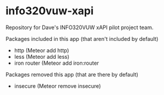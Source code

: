 # info320vuw-xapi
Repository for Dave's INFO320VUW xAPI pilot project team.

Packages included in this app (that aren't included by default)
 - http (Meteor add http)
 - less (Meteor add less)
 - iron router (Meteor add iron:router

Packages removed this app (that are there by default)
 - insecure (Meteor remove insecure)
